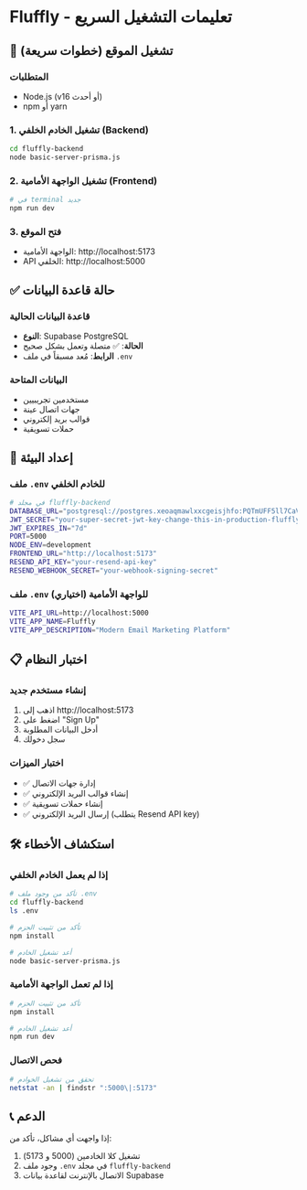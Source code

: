 # Fluffly - تعليمات التشغيل السريع

## 🚀 تشغيل الموقع (خطوات سريعة)

### المتطلبات
- Node.js (v16 أو أحدث)
- npm أو yarn

### 1. تشغيل الخادم الخلفي (Backend)
```bash
cd fluffly-backend
node basic-server-prisma.js
```

### 2. تشغيل الواجهة الأمامية (Frontend)
```bash
# في terminal جديد
npm run dev
```

### 3. فتح الموقع
- الواجهة الأمامية: http://localhost:5173
- API الخلفي: http://localhost:5000

## ✅ حالة قاعدة البيانات

### قاعدة البيانات الحالية
- **النوع**: Supabase PostgreSQL
- **الحالة**: ✅ متصلة وتعمل بشكل صحيح
- **الرابط**: مُعد مسبقاً في ملف `.env`

### البيانات المتاحة
- مستخدمين تجريبيين
- جهات اتصال عينة
- قوالب بريد إلكتروني
- حملات تسويقية

## 🔧 إعداد البيئة

### ملف `.env` للخادم الخلفي
```bash
# في مجلد fluffly-backend
DATABASE_URL="postgresql://postgres.xeoaqmawlxxcgeisjhfo:PQTmUFF5ll7CaVkh@aws-0-us-east-2.pooler.supabase.com:5432/postgres"
JWT_SECRET="your-super-secret-jwt-key-change-this-in-production-fluffly-2024"
JWT_EXPIRES_IN="7d"
PORT=5000
NODE_ENV=development
FRONTEND_URL="http://localhost:5173"
RESEND_API_KEY="your-resend-api-key"
RESEND_WEBHOOK_SECRET="your-webhook-signing-secret"
```

### ملف `.env` للواجهة الأمامية (اختياري)
```bash
VITE_API_URL=http://localhost:5000
VITE_APP_NAME=Fluffly
VITE_APP_DESCRIPTION="Modern Email Marketing Platform"
```

## 📋 اختبار النظام

### إنشاء مستخدم جديد
1. اذهب إلى http://localhost:5173
2. اضغط على "Sign Up"
3. أدخل البيانات المطلوبة
4. سجل دخولك

### اختبار الميزات
- ✅ إدارة جهات الاتصال
- ✅ إنشاء قوالب البريد الإلكتروني
- ✅ إنشاء حملات تسويقية
- ✅ إرسال البريد الإلكتروني (يتطلب Resend API key)

## 🛠️ استكشاف الأخطاء

### إذا لم يعمل الخادم الخلفي
```bash
# تأكد من وجود ملف .env
cd fluffly-backend
ls .env

# تأكد من تثبيت الحزم
npm install

# أعد تشغيل الخادم
node basic-server-prisma.js
```

### إذا لم تعمل الواجهة الأمامية
```bash
# تأكد من تثبيت الحزم
npm install

# أعد تشغيل الخادم
npm run dev
```

### فحص الاتصال
```bash
# تحقق من تشغيل الخوادم
netstat -an | findstr ":5000\|:5173"
```

## 📞 الدعم
إذا واجهت أي مشاكل، تأكد من:
1. تشغيل كلا الخادمين (5000 و 5173)
2. وجود ملف `.env` في مجلد `fluffly-backend`
3. الاتصال بالإنترنت لقاعدة بيانات Supabase 